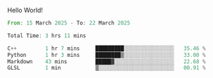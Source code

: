 Hello World!

<!--START_SECTION:waka-->

```rust
From: 15 March 2025 - To: 22 March 2025

Total Time: 3 hrs 11 mins

C++         1 hr 7 mins     █████████░░░░░░░░░░░░░░░░   35.46 %
Python      1 hr 3 mins     ████████▒░░░░░░░░░░░░░░░░   33.00 %
Markdown    43 mins         █████▓░░░░░░░░░░░░░░░░░░░   22.68 %
GLSL        1 min           ▒░░░░░░░░░░░░░░░░░░░░░░░░   00.91 %
```

<!--END_SECTION:waka-->

